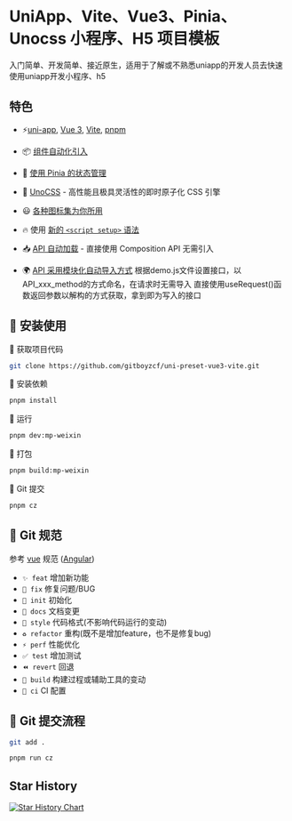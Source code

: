 # UniApp、Vite、Vue3、Pinia、Unocss 小程序、H5 项目模板

入门简单、开发简单、接近原生，适用于了解或不熟悉uniapp的开发人员去快速使用uniapp开发小程序、h5

## 特色

- ⚡️[uni-app](https://github.com/dcloudio/uni-app), [Vue 3](https://github.com/vuejs/core), [Vite](https://github.com/vitejs/vite), [pnpm](https://pnpm.io/)

- 📦 [组件自动化引入](https://github.com/antfu/unplugin-vue-components)

- 🍍 [使用 Pinia 的状态管理](https://pinia.vuejs.org)

- 🎨 [UnoCSS](https://github.com/unocss/unocss) - 高性能且极具灵活性的即时原子化 CSS 引擎

- 😃 [各种图标集为你所用](https://icon-sets.iconify.design/)

- 🔥 使用 [新的 `<script setup>` 语法](https://github.com/vuejs/rfcs/pull/227)

- 📥 [API 自动加载](https://github.com/antfu/unplugin-auto-import) - 直接使用 Composition API 无需引入

- 🌍 [API 采用模块化自动导入方式](https://blog.csdn.net/qq_43775179/article/details/134811292) 根据demo.js文件设置接口，以API_xxx_method的方式命名，在请求时无需导入 直接使用useRequest()函数返回参数以解构的方式获取，拿到即为写入的接口

## 🍭 安装使用

🍙 获取项目代码

```bash
git clone https://github.com/gitboyzcf/uni-preset-vue3-vite.git
```

🌈 安装依赖

```bash
pnpm install
```

🐥 运行

```bash
pnpm dev:mp-weixin
```

🍁 打包

```bash
pnpm build:mp-weixin
```

🍄 Git 提交

```bash
pnpm cz
```

## 🍣 Git 规范

参考 [vue](https://github.com/vuejs/vue/blob/dev/.github/COMMIT_CONVENTION.md) 规范 ([Angular](https://github.com/conventional-changelog/conventional-changelog/tree/master/packages/conventional-changelog-angular))

- `✨ feat` 增加新功能
- `🐛 fix` 修复问题/BUG
- `🎉 init` 初始化
- `📝 docs` 文档变更
- `💄 style` 代码格式(不影响代码运行的变动)
- `♻️ refactor` 重构(既不是增加feature，也不是修复bug)
- `⚡️ perf` 性能优化
- `✅ test` 增加测试
- `⏪️ revert` 回退
- `🚀‍ build` 构建过程或辅助工具的变动
- `👷 ci` CI 配置

## 🌯 Git 提交流程

```bash
git add .

pnpm run cz
```

## Star History

[![Star History Chart](https://api.star-history.com/svg?repos=gitboyzcf/uni-preset-vue3-vite&type=Timeline)](https://star-history.com/#gitboyzcf/uni-preset-vue3-vite&Timeline)
